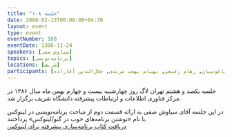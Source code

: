 ```yaml
---
title: "جلسه ۱۰۸"
date: 2008-02-13T00:00:00+04:30
layout: event
type: event
eventNumber: 108
eventDate: 1386-11-24
speakers: [سیاوش صفی]
topics: [برنامه‌نویسی]
locations: [شریف]
participants: [سعید تقوی, علی جمشیدی, امیر خانی, فرهاد هدایتی, فرزاد صداقت بین, امیل صدق, عباس اسماعیلی, امیرمحمد سعید, حمیدرضا داوودی, احمد زمانی, علی روستایی, سیاوش صفی, نوید عبدی, اشکان قاسمی, آرمن باغومیان, رهام رفیعی, بهنام بهجت مرندی, جلال‌الدین آقازاده]
---
```

جلسه یکصد و هشتم تهران لاگ روز چهارشنبه بیست و چهارم بهمن ماه سال ۱۳۸۶ در مرکز فناوری اطلاعات و ارتباطات پیشرفته دانشگاه شریف برگزار شد.

در این جلسه آقای سیاوش صفی به ارائه قسمت دوم از مباحث برنامه‌نویسی در لینوکس با نام «نوشتن برنامه‌های خوب در گنو/لینوکس» پرداختند.  
[دریافت کتاب برنامه‌سازی پیشرفته برای لینوکس](http://www.advancedlinuxprogramming.com/downloads.html)  